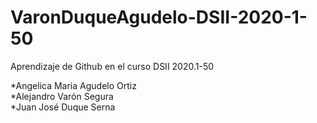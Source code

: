 # VaronDuqueAgudelo-DSII-2020-1-50

Aprendizaje de Github en el curso DSII 2020.1-50

*Angelica Maria Agudelo Ortiz  
*Alejandro Varón Segura  
*Juan José Duque Serna   
